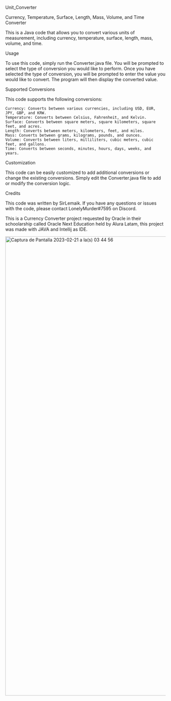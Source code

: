 Unit_Converter

Currency, Temperature, Surface, Length, Mass, Volume, and Time Converter

This is a Java code that allows you to convert various units of measurement, including currency, temperature, surface, length, mass, volume, and time.


Usage

To use this code, simply run the Converter.java file. You will be prompted to select the type of conversion you would like to perform.
Once you have selected the type of conversion, you will be prompted to enter the value you would like to convert. The program will then display the converted value.


Supported Conversions

This code supports the following conversions:

    Currency: Converts between various currencies, including USD, EUR, JPY, GBP, and KRW.
    Temperature: Converts between Celsius, Fahrenheit, and Kelvin.
    Surface: Converts between square meters, square kilometers, square feet, and acres.
    Length: Converts between meters, kilometers, feet, and miles.
    Mass: Converts between grams, kilograms, pounds, and ounces.
    Volume: Converts between liters, milliliters, cubic meters, cubic feet, and gallons.
    Time: Converts between seconds, minutes, hours, days, weeks, and years.


Customization

This code can be easily customized to add additional conversions or change the existing conversions. Simply edit the Converter.java file to add or modify the conversion logic.


Credits

This code was written by SirLemaik. If you have any questions or issues with the code, please contact LonelyMurder#7595 on Discord.

This is a Currency Converter project requested by Oracle in their schoolarship called Oracle Next Education held by Alura Latam, this project was made with JAVA and Intellij as IDE.

<img width="1440" alt="Captura de Pantalla 2023-02-21 a la(s) 03 44 56" src="https://user-images.githubusercontent.com/115129617/220293988-9a18e358-356a-4902-a42d-35be3cf7ec55.png">
